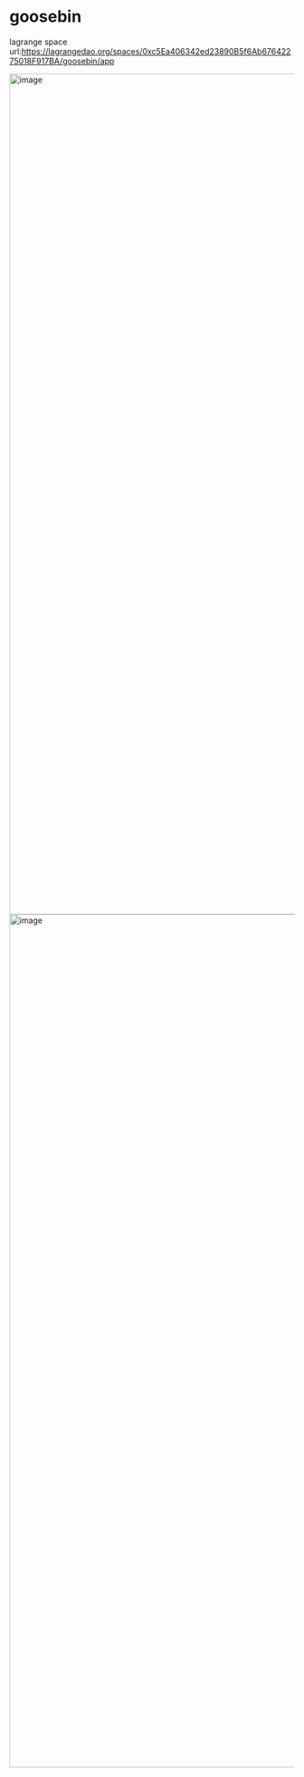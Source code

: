 # goosebin

lagrange space url:https://lagrangedao.org/spaces/0xc5Ea406342ed23890B5f6Ab67642275018F917BA/goosebin/app

<img width="1485" alt="image" src="https://github.com/Mario-y/awesome-swanchain/assets/39185425/d247b88e-8a2a-4786-a1bf-08fb9d584616">


<img width="1507" alt="image" src="https://github.com/Mario-y/awesome-swanchain/assets/39185425/d47982cd-2c7c-4552-a2f4-97cc0f49b192">
